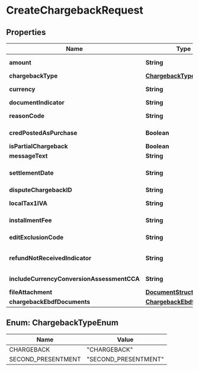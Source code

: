 

# CreateChargebackRequest


## Properties

| Name | Type | Description | Notes |
|------------ | ------------- | ------------- | -------------|
|**amount** | **String** | Amount of CB should be OT amount (DE4). US Issuers should always submit in USD. For more details refer to the GCMS Reference Manual.   Length: 1-12   Valid Values/Format: Numeric |  |
|**chargebackType** | [**ChargebackTypeEnum**](#ChargebackTypeEnum) | Provide the chargeback.   Length: 10-18   Valid Values/Format: CHARGEBACK, SECOND_PRESENTMENT |  |
|**currency** | **String** | The chargeback currency. The data should be standard currency alpha code or numeric code. Currency should correspond with the amount submitted for chargeback creation Length: 3 Valid Values/Format: A-Z (Uppercase Alphabetic Letter) OR Numeric |  |
|**documentIndicator** | **String** | Document Indicator defines if a document is required for the dispute.   Length: 4-5   Valid Values/Format: true / false |  |
|**reasonCode** | **String** | Chargeback Reason Code provides the chargeback receiver with the reason for sending the chargeback.   Length: 1-4   Valid Values/Format: Numeric |  |
|**credPostedAsPurchase** | **Boolean** | Indicator to notify this is a credit posted as a purchase.   Only applicable to reason codes of 4853 and 4860.  Defaults to false.   Length: 4-5   Valid Values/Format: true / false |  [optional] |
|**isPartialChargeback** | **Boolean** | Indicates a partial chargeback.  Defaults to false.   Length: 4-5   Valid Values/Format: true / false |  [optional] |
|**messageText** | **String** | Member message text to be used for the chargeback.   Length: 0-100   Valid Values/Format: Only Alphanumeric |  [optional] |
|**settlementDate** | **String** | CONDITIONAL: Required for Argentina and Uruguay&#39;s Settlement Service participation ID codes (LA00003201, LA00003202, LA00085801, LA00085802, LA00084011, LA00084012). The date may not be prior to the current date or beyond 90 days from the current date.   Length: 10   Valid Values/Format: Date (yyyy-MM-dd) |  [optional] |
|**disputeChargebackID** | **String** | Accepts a chargeback ID when &#39;chargebackType&#39; is set to &#39;SECOND_PRESENTMENT&#39;   Length: 1-19   Valid Values/Format: Numeric |  [optional] |
|**localTax1IVA** | **String** | Applies only to LAC installments (Argentina and Uruguay). PDS 1015. Contains the VAT amount for the installment fee.   Length: 4-6   Valid Values/Format: Numeric (2 Decimals) |  [optional] |
|**installmentFee** | **String** | Applies only to LAC installments (Argentina and Uruguay). PDS 1028. Contains the VAT amount for the installment fee.   Length: 1-12   Valid Values/Format: Numeric |  [optional] |
|**editExclusionCode** | **String** | Edit exclusion code to bypass clearing system edits.   Length: 1-2   Valid Values/Format: Alphanumeric / Spaces. (Y,B0,B1,B2,B3,B4,B5,B6,B7,B8,B9,BA,BB,BC,BD,BE,BF,BG,BH,BI,BJ,BK,BL,BM,BN,BO,BP,BQ,BR,BS,BT,BU,BV,BW,BX,BY,BZ,SPACES). |  [optional] |
|**refundNotReceivedIndicator** | **String** | Cardholder/Issuer did not receive refund when a first chargeback was rejected by Collaboration with reason code 5000 indicating refund provided. 20 days after rejection of CB through collaboration.   CONDITIONAL: this field is only applicable if chargebackType is CHARGEBACK.   Length: 4-5   Valid Values/Format: true, false |  [optional] |
|**includeCurrencyConversionAssessmentCCA** | **String** | Currency Conversion Assessment amount applied for full first chargeback, to indicate, if Currency Conversion Assessment was included or not for qualified transactions. |  [optional] |
|**fileAttachment** | [**DocumentStructure**](DocumentStructure.md) |  |  [optional] |
|**chargebackEbdfDocuments** | [**ChargebackEbdfStructure**](ChargebackEbdfStructure.md) |  |  [optional] |



## Enum: ChargebackTypeEnum

| Name | Value |
|---- | -----|
| CHARGEBACK | &quot;CHARGEBACK&quot; |
| SECOND_PRESENTMENT | &quot;SECOND_PRESENTMENT&quot; |



